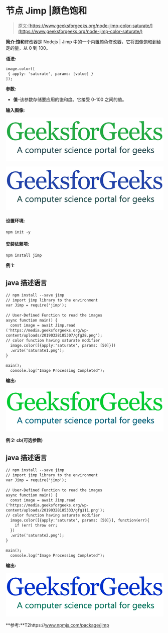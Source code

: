 # 节点 Jimp |颜色饱和

> 原文:[https://www.geeksforgeeks.org/node-jimp-color-saturate/](https://www.geeksforgeeks.org/node-jimp-color-saturate/)

**简介**:**饱和**修改器是 Nodejs | Jimp 中的一个内置颜色修改器，它将图像饱和到给定的量，从 0 到 100。

**语法:**

```
image.color([
 { apply: 'saturate', params: [value] }
]);
```

**参数:**

*   **值**–该参数存储要应用的饱和度。它接受 0-100 之间的值。

**输入图像:**

![](img/11d75a22300d1eaf21322ef1a88a13d0.png)

![](img/290a52d70280cfd5211f5083f062f10e.png)

#### **设置环境:**

```
npm init -y
```

#### 安装依赖项:

```
npm install jimp 
```

**例 1:**

## java 描述语言

```
// npm install --save jimp
// import jimp library to the environment
var Jimp = require('jimp');

// User-Defined Function to read the images
async function main() {
  const image = await Jimp.read
('https://media.geeksforgeeks.org/wp-content/uploads/20190328185307/gfg28.png');
// color function having saturate modifier
  image.color([{apply:'saturate', params: [50]}])
  .write('saturate1.png');
}

main();
  console.log("Image Processing Completed");
```

**输出:**

![](img/44d695a93e3532c6786a2efc79a69a7b.png)

**例 2: cb(可选参数)**

## java 描述语言

```
// npm install --save jimp
// import jimp library to the environment
var Jimp = require('jimp');

// User-Defined Function to read the images
async function main() {
  const image = await Jimp.read
('https://media.geeksforgeeks.org/wp-content/uploads/20190328185333/gfg111.png');
// color function having saturate modifier
  image.color([{apply:'saturate', params: [50]}], function(err){
    if (err) throw err;
  })
  .write('saturate2.png');
}

main();
  console.log("Image Processing Completed");
```

**输出:**

![](img/1fd2154deb0820bee381791fb2daebcb.png)

**参考:**T2https://www.npmjs.com/package/jimp